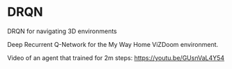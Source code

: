 # DRQN
DRQN for navigating 3D environments

Deep Recurrent Q-Network for the My Way Home ViZDoom environment.

Video of an agent that trained for 2m steps: https://youtu.be/GUsnVaL4Y54

